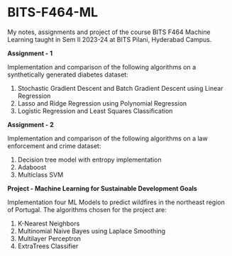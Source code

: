 # BITS-F464-ML
My notes, assignments and project of the course BITS F464 Machine Learning taught in Sem II 2023-24 at BITS Pilani, Hyderabad Campus.

**Assignment - 1**

Implementation and comparison of the following algorithms on a synthetically generated diabetes dataset:

1. Stochastic Gradient Descent and Batch Gradient Descent using Linear Regression
2. Lasso and Ridge Regression using Polynomial Regression
3. Logistic Regression and Least Squares Classification

**Assignment - 2**

Implementation and comparison of the following algorithms on a law enforcement and crime dataset:

1. Decision tree model with entropy implementation
2. Adaboost
3. Multiclass SVM

**Project - Machine Learning for Sustainable Development Goals**

Implementation four ML Models to predict wildfires in the northeast region of Portugal. The algorithms chosen for the project are:

1. K-Nearest Neighbors
2. Multinomial Naive Bayes using Laplace Smoothing
3. Multilayer Perceptron
4. ExtraTrees Classifier

